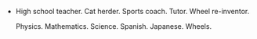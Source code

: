 - High school teacher. Cat herder. Sports coach. Tutor. Wheel re-inventor.
  
  Physics. Mathematics. Science. Spanish. Japanese. Wheels.